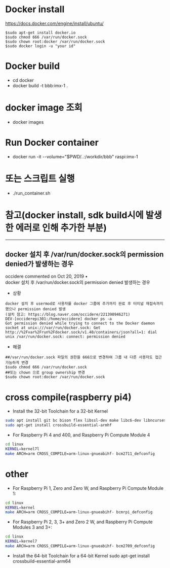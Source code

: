 # Docker install
https://docs.docker.com/engine/install/ubuntu/
~~~
$sudo apt-get install docker.io
$sudo chmod 666 /var/run/docker.sock
$sudo chown root:docker /var/run/docker.sock
$sudo docker login -u "your id"
~~~

# Docker build  
 - cd docker
 - docker build -t bbb:imx-1 .

# docker image 조회
 - docker images

# Run Docker container 
 - docker run -it --volume="$PWD/..:/workdir/bbb" raspi:imx-1

# 또는 스크립트 실행
 - ./run_container.sh

# 참고(docker install, sdk build시에 발생한 에러로 인해 추가한 부분)
-----------------------------------------
## docker 설치 후 /var/run/docker.sock의 permission denied가 발생하는 경우
occidere commented on Oct 20, 2019 •  
docker 설치 후 /var/run/docker.sock의 permission denied 발생하는 경우  
 - 상황  
  ~~~
  docker 설치 후 usermod로 사용자를 docker 그룹에 추가까지 완료 후 터미널 재접속까지 했으나 permission denied 발생
  (설치 참고: https://blog.naver.com/occidere/221390946271)
  DEV-[occiderepi301:/home/occidere] docker ps -a
  Got permission denied while trying to connect to the Docker daemon socket at unix:///var/run/docker.sock: Get http://%2Fvar%2Frun%2Fdocker.sock/v1.40/containers/json?all=1: dial unix /var/run/docker.sock: connect: permission denied
  ~~~
  
 - 해결  
  ~~~
  ##/var/run/docker.sock 파일의 권한을 666으로 변경하여 그룹 내 다른 사용자도 접근 가능하게 변경
  $sudo chmod 666 /var/run/docker.sock
  ##또는 chown 으로 group ownership 변경
  $sudo chown root:docker /var/run/docker.sock
  ~~~


# cross compile(raspberry pi4)
 - Install the 32-bit Toolchain for a 32-bit Kernel
~~~sh
sudo apt install git bc bison flex libssl-dev make libc6-dev libncurses5-dev
sudo apt-get install crossbuild-essential-armhf
~~~

 - For Raspberry Pi 4 and 400, and Raspberry Pi Compute Module 4  
~~~sh
cd linux
KERNEL=kernel7l
make ARCH=arm CROSS_COMPILE=arm-linux-gnueabihf- bcm2711_defconfig
~~~

# other
 - For Raspberry Pi 1, Zero and Zero W, and Raspberry Pi Compute Module 1:
~~~sh
cd linux
KERNEL=kernel
make ARCH=arm CROSS_COMPILE=arm-linux-gnueabihf- bcmrpi_defconfig
~~~
 - For Raspberry Pi 2, 3, 3+ and Zero 2 W, and Raspberry Pi Compute Modules 3 and 3+:
~~~sh
cd linux
KERNEL=kernel7
make ARCH=arm CROSS_COMPILE=arm-linux-gnueabihf- bcm2709_defconfig
~~~

 - Install the 64-bit Toolchain for a 64-bit Kernel
sudo apt-get install crossbuild-essential-arm64
